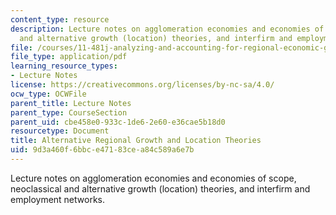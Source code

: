 ```yaml
---
content_type: resource
description: Lecture notes on agglomeration economies and economies of scope, neoclassical
  and alternative growth (location) theories, and interfirm and employment networks.
file: /courses/11-481j-analyzing-and-accounting-for-regional-economic-growth-spring-2009/9d3a460f6bbce47183cea84c589a6e7b_MIT11_481Js09_lec05.pdf
file_type: application/pdf
learning_resource_types:
- Lecture Notes
license: https://creativecommons.org/licenses/by-nc-sa/4.0/
ocw_type: OCWFile
parent_title: Lecture Notes
parent_type: CourseSection
parent_uid: cbe458e0-933c-1de6-2e60-e36cae5b18d0
resourcetype: Document
title: Alternative Regional Growth and Location Theories
uid: 9d3a460f-6bbc-e471-83ce-a84c589a6e7b
---
```

Lecture notes on agglomeration economies and economies of scope, neoclassical and alternative growth (location) theories, and interfirm and employment networks.